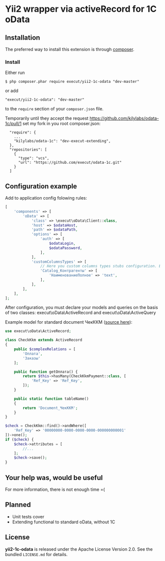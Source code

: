# Yii2 wrapper via activeRecord for 1C oData
## Installation

The preferred way to install this extension is through [composer](http://getcomposer.org/download/).

### Install

Either run

```
$ php composer.phar require execut/yii2-1c-odata "dev-master"
```

or add

```
"execut/yii2-1c-odata": "dev-master"
```

to the ```require``` section of your `composer.json` file.

Temporarily until they accept the request https://github.com/kilylabs/odata-1c/pull/1 set my fork in you root composer.json:
```
  "require": {
    ...
    "kilylabs/odata-1c": "dev-execut-extending",
  },
  "repositories": [
    {
      "type": "vcs",
      "url": "https://github.com/execut/odata-1c.git"
    }
  ]
```

## Configuration example
Add to application config folowing rules:
```php
[
    'components' => [
        'oData' => [
            'class' => \execut\oData\Client::class,
            'host' => $odataHost,
            'path' => $odataPath,
            'options' => [
                'auth' => [
                    $odataLogin,
                    $odataPassword,
                ],
            ],
            'customColumnsTypes' => [
                // Here you custom columns types stubs configuration. Example:
                'Catalog_Контрагенты' => [
                    'НаименованиеПолное' => 'text',
                ],
            ],
        ],
    ],
];
```

After configuration, you must declare your models and queries on the basis of two classes:
execut\oData\ActiveRecord and execut\oData\ActiveQuery

Example model for standard document ЧекККМ ([source here](https://github.com/execut/yii2-1c-odata/tree/master/docs/models)): 
```php
use execut\oData\ActiveRecord;

class CheckKkm extends ActiveRecord
{
    public $complexRelations = [
        'Оплата',
        'Заказы'
    ];

    public function getОплата() {
        return $this->hasMany(CheckKkmPayment::class, [
            'Ref_Key' => 'Ref_Key',
        ]);
    }

    public static function tableName()
    {
        return 'Document_ЧекККМ';
    }
}

$check = CheckKkm::find()->andWhere([
    'Ref_Key' => '00000000-0000-0000-0000-000000000001'
])->one();
if ($check) {
    $check->attributes = [
        //...
    ];
    $check->save();
}
```

## Your help was, would be useful
For more information, there is not enough time =(

## Planned
* Unit tests cover
* Extending functional to standard oData, without 1C

## License

**yii2-1c-odata** is released under the Apache License Version 2.0. See the bundled `LICENSE.md` for details.
